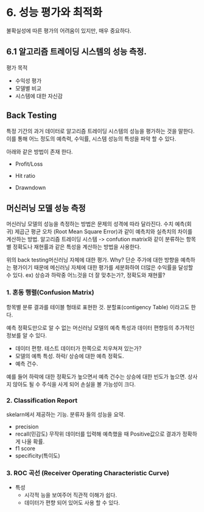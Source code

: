 

# 6. 성능 평가와 최적화

불확실성에 따른 평가의 어려움이 있지만, 매우 중요하다. 

## 6.1 알고리즘 트레이딩 시스템의 성능 측정. 

평가 목적

- 수익성 평가
- 모델별 비교
- 시스템에 대한 자신감

## Back Testing

특정 기간의 과거 데이터로 알고리즘 트레이딩 시스템의 성능을 평가하는 것을 말한다. 
이를 통해 어느 정도의 예측력, 수익률, 시스템 성능의 특성을 파악 할 수 있다.

아래와 같은 방법이 존재 한다. 

* Profit/Loss

* Hit ratio 

* Drawndown

## 머신러닝 모델 성능 측정

머신러닝 모델의 성능을 측정하는 방법은 문제의 성격에 따라 달라진다. 
수치 예측(회귀) 제곱근 평균 오차 (Root Mean Square Error)과 같이 예측치와 실측치의 차이를 계산하는 방법. 
알고리즘 트레이딩 시스템 -> confution matrix와 같이 분류하는 항목별 정확도나 재현률과 같은 특성을 계산하는 방법을 사용한다. 

위의 back testing머신러닝 자체에 대한 평가. Why?
  단순 주가에 대한 방향을 예측하는 평가이기 때문에 메신러닝 자체에 대한 평가를 세분화하여 더많은 수익률을 달성할 수 있다. ex) 상승과 하락중 어느것을 더 잘 맞추는가?, 정확도와 재현률? 

### 1. 혼동 행렬(Confusion Matrix)

  항목별 분류 결과를 테이블 형태로 표현한 것. 분할표(contigency Table) 이라고도 한다. 

  예측 정확도만으로 알 수 없는 머신러닝 모델의 예측 특성과 데이터 편향등의 추가적인 정보를 알 수 있다. 
  - 데이터 편향. 테스트 데이터가 한쪽으로 치우쳐져 있는가? 
  - 모델의 예특 특성. 하락/ 상승에 대한 예측 정확도. 
  - 예측 건수. 

  예를 들어 하락에 대한 정확도가 높으면서 예측 건수는 상승에 대한 빈도가 높으면. 상사지 않아도 될 수 주식을 사게 되어 손실을 볼 가능성이 크다. 

### 2. Classification Report

skelarn에서 제공하는 기능. 분류자 들의 성능을 요약. 

- precision
- recall(민감도) 무작위 데이터를 입력해 예측했을 때 Positive값으로 결과가 정확하게 나올 확률.
- f1 score
- specificity(특이도)
  
### 3. ROC 곡선 (Receiver Operating Characteristic Curve)

- 특성 
  - 시각적 능을 보여주어 직관적 이해가 쉽다. 
  - 데이터가 편향 되어 있어도 사용 할 수 있다. 














